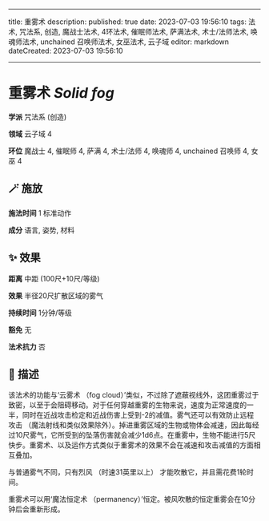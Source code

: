 
---
title: 重雾术
description: 
published: true
date: 2023-07-03 19:56:10
tags: 法术, 咒法系, 创造, 魔战士法术, 4环法术, 催眠师法术, 萨满法术, 术士/法师法术, 唤魂师法术, unchained 召唤师法术, 女巫法术, 云子域
editor: markdown
dateCreated: 2023-07-03 19:56:10

---

# **重雾术** *Solid fog*

**学派** 咒法系 (创造) 

**领域** 云子域 4

**环位** 魔战士 4, 催眠师 4, 萨满 4, 术士/法师 4, 唤魂师 4, unchained 召唤师 4, 女巫 4

## 🪄 施放

**施法时间** 1 标准动作

**成分** 语言, 姿势, 材料

## ✨ 效果  

**距离** 中距 (100尺+10尺/等级) 

**效果** 半径20尺扩散区域的雾气 

**持续时间** 1分钟/等级 

**豁免** 无

**法术抗力** 否

## 📖 描述

该法术的功能与‘云雾术 （fog cloud）’类似，不过除了遮蔽视线外，这团重雾过于致密，以至于会阻碍移动。对于任何穿越重雾的生物来说，速度为正常速度的一半，同时在近战攻击检定和近战伤害上受到-2的减值。雾气还可以有效防止远程攻击 （魔法射线和类似效果除外）。掉进重雾区域的生物或物体会减速，因此每经过10尺雾气，它所受到的坠落伤害就会减少1d6点。在重雾中，生物不能进行5尺快步。重雾术、以及运作方式类似于重雾术的效果不会在减速和攻击减值的方面相互叠加。

与普通雾气不同，只有烈风 （时速31英里以上） 才能吹散它，并且需花费1轮时间。

重雾术可以用‘魔法恒定术 （permanency）’恒定。被风吹散的恒定重雾会在10分钟后会重新形成。
    